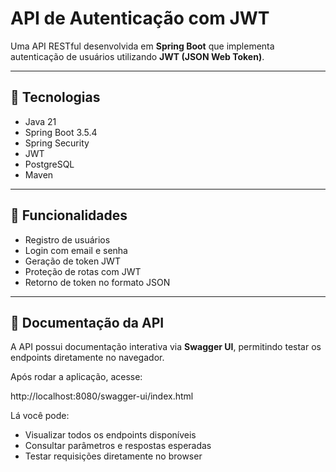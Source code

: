 # API de Autenticação com JWT

Uma API RESTful desenvolvida em **Spring Boot** que implementa autenticação de usuários utilizando **JWT (JSON Web Token)**.

---

## 🔹 Tecnologias

- Java 21
- Spring Boot 3.5.4
- Spring Security
- JWT
- PostgreSQL
- Maven

---

## 🔹 Funcionalidades

- Registro de usuários
- Login com email e senha
- Geração de token JWT
- Proteção de rotas com JWT
- Retorno de token no formato JSON

---

## 🔹 Documentação da API

A API possui documentação interativa via **Swagger UI**, permitindo testar os endpoints diretamente no navegador.

Após rodar a aplicação, acesse:

http://localhost:8080/swagger-ui/index.html

Lá você pode:

- Visualizar todos os endpoints disponíveis
- Consultar parâmetros e respostas esperadas
- Testar requisições diretamente no browser

